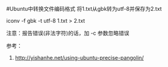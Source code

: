#Ubuntu中转换文件编码格式
将1.txt从gbk转为utf-8并保存为2.txt

iconv -f gbk -t utf-8 1.txt > 2.txt

注意：报告错误(非法字符)的话，加 -c 参数忽略错误

参考：

1. http://yishanhe.net/using-ubuntu-precise-pangolin/